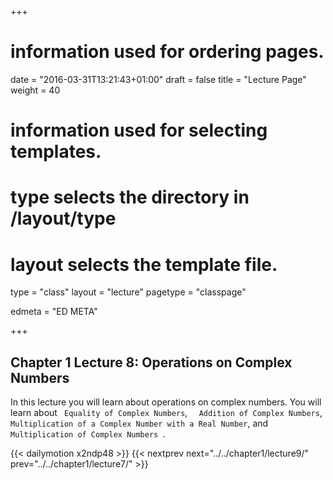 +++
# information used for ordering pages.
date = "2016-03-31T13:21:43+01:00"
draft = false
title = "Lecture Page"
weight = 40

# information used for selecting templates.
# type selects the directory in /layout/type
# layout selects the template file.

type   = "class"
layout = "lecture"
pagetype = "classpage"





edmeta = "ED META"

+++
## Chapter 1 Lecture 8: Operations on Complex Numbers
<p class="lead">
In this lecture you will learn about operations on complex numbers.
You will learn about <code> Equality of Complex Numbers</code>,
<code>  Addition of Complex Numbers</code>, <code> Multiplication of a Complex Number with a Real Number</code>, and <code> Multiplication of Complex Numbers </code>.
</p>  

{{< dailymotion x2ndp48 >}}
{{< nextprev next="../../chapter1/lecture9/"     prev="../../chapter1/lecture7/"  >}}
